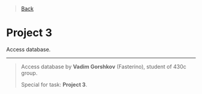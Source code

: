 > [Back](../README.md)
# Project 3

Access database.

---

> Access database by **Vadim Gorshkov** (Fasterino), student of 430c group.
>
> Special for task: **Project 3**.